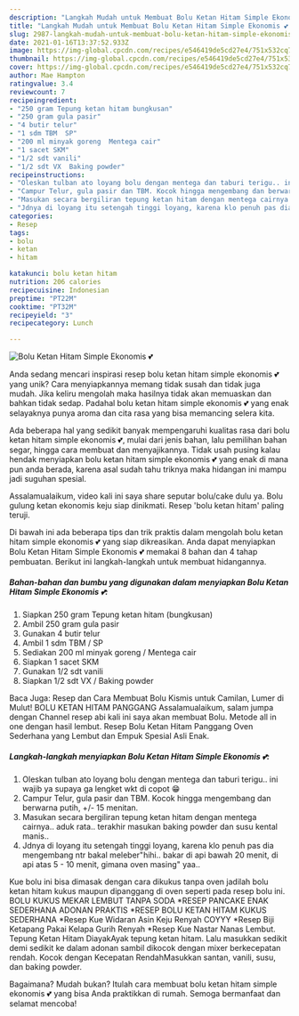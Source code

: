 ```yaml
---
description: "Langkah Mudah untuk Membuat Bolu Ketan Hitam Simple Ekonomis 💕 Anti Gagal"
title: "Langkah Mudah untuk Membuat Bolu Ketan Hitam Simple Ekonomis 💕 Anti Gagal"
slug: 2987-langkah-mudah-untuk-membuat-bolu-ketan-hitam-simple-ekonomis-anti-gagal
date: 2021-01-16T13:37:52.933Z
image: https://img-global.cpcdn.com/recipes/e546419de5cd27e4/751x532cq70/bolu-ketan-hitam-simple-ekonomis-💕-foto-resep-utama.jpg
thumbnail: https://img-global.cpcdn.com/recipes/e546419de5cd27e4/751x532cq70/bolu-ketan-hitam-simple-ekonomis-💕-foto-resep-utama.jpg
cover: https://img-global.cpcdn.com/recipes/e546419de5cd27e4/751x532cq70/bolu-ketan-hitam-simple-ekonomis-💕-foto-resep-utama.jpg
author: Mae Hampton
ratingvalue: 3.4
reviewcount: 7
recipeingredient:
- "250 gram Tepung ketan hitam bungkusan"
- "250 gram gula pasir"
- "4 butir telur"
- "1 sdm TBM  SP"
- "200 ml minyak goreng  Mentega cair"
- "1 sacet SKM"
- "1/2 sdt vanili"
- "1/2 sdt VX  Baking powder"
recipeinstructions:
- "Oleskan tulban ato loyang bolu dengan mentega dan taburi terigu.. ini wajib ya supaya ga lengket wkt di copot 😁"
- "Campur Telur, gula pasir dan TBM. Kocok hingga mengembang dan berwarna putih, +/- 15 menitan."
- "Masukan secara bergiliran tepung ketan hitam dengan mentega cairnya.. aduk rata.. terakhir masukan baking powder dan susu kental manis.."
- "Jdnya di loyang itu setengah tinggi loyang, karena klo penuh pas dia mengembang ntr bakal meleber&#34;hihi.. bakar di api bawah 20 menit, di api atas 5 - 10 menit, gimana oven masing&#34; yaa.."
categories:
- Resep
tags:
- bolu
- ketan
- hitam

katakunci: bolu ketan hitam 
nutrition: 206 calories
recipecuisine: Indonesian
preptime: "PT22M"
cooktime: "PT32M"
recipeyield: "3"
recipecategory: Lunch

---
```



![Bolu Ketan Hitam Simple Ekonomis 💕](https://img-global.cpcdn.com/recipes/e546419de5cd27e4/751x532cq70/bolu-ketan-hitam-simple-ekonomis-💕-foto-resep-utama.jpg)

Anda sedang mencari inspirasi resep bolu ketan hitam simple ekonomis 💕 yang unik? Cara menyiapkannya memang tidak susah dan tidak juga mudah. Jika keliru mengolah maka hasilnya tidak akan memuaskan dan bahkan tidak sedap. Padahal bolu ketan hitam simple ekonomis 💕 yang enak selayaknya punya aroma dan cita rasa yang bisa memancing selera kita.

Ada beberapa hal yang sedikit banyak mempengaruhi kualitas rasa dari bolu ketan hitam simple ekonomis 💕, mulai dari jenis bahan, lalu pemilihan bahan segar, hingga cara membuat dan menyajikannya. Tidak usah pusing kalau hendak menyiapkan bolu ketan hitam simple ekonomis 💕 yang enak di mana pun anda berada, karena asal sudah tahu triknya maka hidangan ini mampu jadi suguhan spesial.

Assalamualaikum, video kali ini saya share seputar bolu/cake dulu ya. Bolu gulung ketan ekonomis keju siap dinikmati. Resep &#39;bolu ketan hitam&#39; paling teruji.


Di bawah ini ada beberapa tips dan trik praktis dalam mengolah bolu ketan hitam simple ekonomis 💕 yang siap dikreasikan. Anda dapat menyiapkan Bolu Ketan Hitam Simple Ekonomis 💕 memakai 8 bahan dan 4 tahap pembuatan. Berikut ini langkah-langkah untuk membuat hidangannya.

<!--inarticleads1-->

##### Bahan-bahan dan bumbu yang digunakan dalam menyiapkan Bolu Ketan Hitam Simple Ekonomis 💕:

1. Siapkan 250 gram Tepung ketan hitam (bungkusan)
1. Ambil 250 gram gula pasir
1. Gunakan 4 butir telur
1. Ambil 1 sdm TBM / SP
1. Sediakan 200 ml minyak goreng / Mentega cair
1. Siapkan 1 sacet SKM
1. Gunakan 1/2 sdt vanili
1. Siapkan 1/2 sdt VX / Baking powder


Baca Juga: Resep dan Cara Membuat Bolu Kismis untuk Camilan, Lumer di Mulut! BOLU KETAN HITAM PANGGANG Assalamualaikum, salam jumpa dengan Channel resep abi kali ini saya akan membuat Bolu. Metode all in one dengan hasil lembut. Resep Bolu Ketan Hitam Panggang Oven Sederhana yang Lembut dan Empuk Spesial Asli Enak. 

<!--inarticleads2-->

##### Langkah-langkah menyiapkan Bolu Ketan Hitam Simple Ekonomis 💕:

1. Oleskan tulban ato loyang bolu dengan mentega dan taburi terigu.. ini wajib ya supaya ga lengket wkt di copot 😁
1. Campur Telur, gula pasir dan TBM. Kocok hingga mengembang dan berwarna putih, +/- 15 menitan.
1. Masukan secara bergiliran tepung ketan hitam dengan mentega cairnya.. aduk rata.. terakhir masukan baking powder dan susu kental manis..
1. Jdnya di loyang itu setengah tinggi loyang, karena klo penuh pas dia mengembang ntr bakal meleber&#34;hihi.. bakar di api bawah 20 menit, di api atas 5 - 10 menit, gimana oven masing&#34; yaa..


Kue bolu ini bisa dimasak dengan cara dikukus tanpa oven jadilah bolu ketan hitam kukus maupun dipanggang di oven seperti pada resep bolu ini. BOLU KUKUS MEKAR LEMBUT TANPA SODA *RESEP PANCAKE ENAK SEDERHANA ADONAN PRAKTIS *RESEP BOLU KETAN HITAM KUKUS SEDERHANA *Resep Kue Widaran Asin Keju Renyah COYYY *Resep Biji Ketapang Pakai Kelapa Gurih Renyah *Resep Kue Nastar Nanas Lembut. Tepung Ketan Hitam DiayakAyak tepung ketan hitam. Lalu masukkan sedikit demi sedikit ke dalam adonan sambil dikocok dengan mixer berkecepatan rendah. Kocok dengan Kecepatan RendahMasukkan santan, vanili, susu, dan baking powder. 

Bagaimana? Mudah bukan? Itulah cara membuat bolu ketan hitam simple ekonomis 💕 yang bisa Anda praktikkan di rumah. Semoga bermanfaat dan selamat mencoba!
